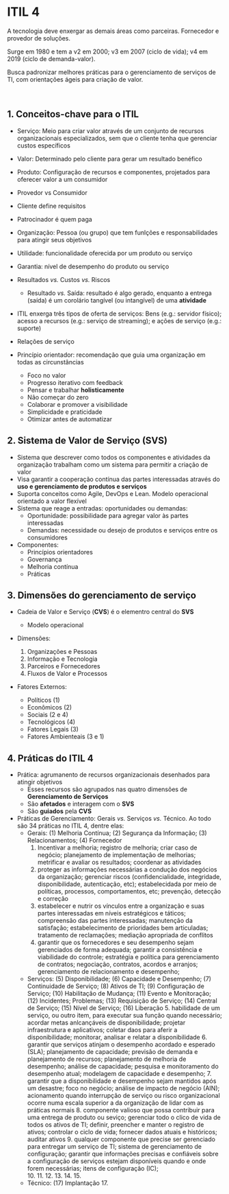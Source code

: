 # ITIL 4

A tecnologia deve enxergar as demais áreas como parceiras. Fornecedor e provedor de soluções.

Surge em 1980 e tem a v2 em 2000; v3 em 2007 (ciclo de vida); v4 em 2019 (ciclo de demanda-valor).

Busca padronizar melhores práticas para o gerenciamento de serviços de TI, com orientações ágeis para criação de valor.

<br>

## 1. Conceitos-chave para o ITIL

- Serviço: Meio para criar valor através de um conjunto de recursos organizacionais especializados, sem que o cliente tenha que gerenciar custos específicos
- Valor: Determinado pelo cliente para gerar um resultado benéfico
- Produto: Configuração de recursos e componentes, projetados para oferecer valor a um consumidor

- Provedor vs Consumidor

- Cliente define requisitos
- Patrocinador é quem paga
- Organização: Pessoa (ou grupo) que tem funlções e responsabilidades para atingir seus objetivos

- Utilidade: funcionalidade oferecida por um produto ou serviço
- Garantia: nível de desempenho do produto ou serviço

- Resultados _vs._ Custos _vs._ Riscos
    - Resultado _vs._ Saída: resultado é algo gerado, enquanto a  entrega (saída) é um corolário tangível (ou intangível) de uma **atividade**

- ITIL enxerga três tipos de oferta de serviços: Bens (e.g.: servidor físico); acesso a recursos (e.g.: serviço de streaming); e ações de serviço (e.g.: suporte)

- Relações de serviço

- Princípio orientador: recomendação que guia uma organização em todas as circunstâncias
    - Foco no valor
    - Progresso iterativo com feedback
    - Pensar e trabalhar **holisticamente**
    - Não começar do zero
    - Colaborar e promover a visibilidade
    - Simplicidade e praticidade
    - Otimizar antes de automatizar

## 2. Sistema de Valor de Serviço (SVS)

- Sistema que descrever como todos os componentes e atividades da organização trabalham como um sistema para permitir a criação de valor
- Visa garantir a cooperação contínua das partes interessadas através do **uso e gerenciamento de produtos e serviços**
- Suporta conceitos como Agile, DevOps e Lean. Modelo operacional orientado a valor flexível
- Sistema que reage a entradas: oportunidades ou demandas:
    - Oportunidade: possibilidade para agregar valor às partes interessadas
    - Demandas: necessidade ou desejo de produtos e serviços entre os consumidores
- Componentes:
    - Princípios orientadores
    - Governança
    - Melhoria contínua
    - Práticas

## 3. Dimensões do gerenciamento de serviço

- Cadeia de Valor e Serviço (**CVS**) é o elementro central do **SVS**
    - Modelo operacional

- Dimensões:
    1. Organizações e Pessoas 
    2. Informação e Tecnologia 
    3. Parceiros e Fornecedores 
    4. Fluxos de Valor e Processos

- Fatores Externos:
    - Políticos (1)
    - Econômicos (2)
    - Sociais (2 e 4)
    - Tecnológicos (4)
    - Fatores Legais (3)
    - Fatores Ambienteais (3 e 1)

## 4. Práticas do ITIL 4

- Prática: agrumanento de recursos organizacionais desenhados para atingir objetivos
    - Esses recursos são agrupados nas quatro dimensões de **Gerenciamento de Serviços**
    - São **afetados** e interagem com o **SVS**
    - São **guiados** pela **CVS**
- Práticas de Gerenciamento: Gerais _vs._ Serviços _vs._ Técnico. Ao todo são 34 práticas no ITIL 4, dentre elas:
    - Gerais: (1) Melhoria Contínua;  (2) Segurança da Informação; (3) Relacionamentos; (4) Fornecedor
        1. Incentivar a melhoria; registro de melhoria; criar caso de negócio; planejamento de implementação de melhorias; metrificar e avaliar os resultados; coordenar as atividades
        2. proteger as informações necessárias a condução dos negócios da organização; gerenciar riscos (confidencialidade, integridade, disponibilidade, autenticação, etc); estabelecidada por meio de políticas, processos, comportamentos, etc; prevenção, detecção e correção
        3. estabelecer e nutrir os vínculos entre a organização e suas partes interessadas em níveis estratégicos e táticos; compreensão das partes interessadas; manutenção da satisfação; estabelecimento de prioridades bem articuladas; tratamento de reclamações; mediação apropriada de conflitos
        4. garantir que os fornecedores e seu desempenho sejam gerenciados de forma adequada; garantir a consistência e viabilidade do controle; estratégia e política para gerenciamento de contratos; negociação, contratos, acordos e arranjos; gerenciamento de relacionamento e desempenho;  
    - Serviços: (5) Disponibilidade; (6) Capacidade e Desempenho; (7) Continuidade de Serviço; (8) Ativos de TI; (9) Configuração de Serviço; (10) Habilitação de Mudança; (11) Evento e Monitoração; (12) Incidentes; Problemas; (13) Requisição de Serviço; (14) Central de Serviço; (15) Nível de Serviço; (16) Liberação
        5. habilidade de um serviço, ou outro item, para executar sua função quando necessário; acordar metas anlcançáveis de disponibilidade; projetar infraestrutura e aplicativos; coletar daos para aferir a disponibilidade; monitorar, analisar e relatar a disponibilidade 
        6. garantir que serviços atinjam o desempenho acordado e esperado (SLA); planejamento de capacidade; previsão de demanda e planejamento de recursos; planejamento de melhoria de desempenho; análise de capacidade; pesquisa e monitoramento do desempenho atual; modelagem de capacidade e desempenho; 
        7. garantir que a disponibilidade e desempenho sejam mantidos após um desastre; foco no negócio; análise de impacto de negócio (AIN); acionamento quando interrupção de serviço ou risco organizacional ocorre numa escala superior a da organização de lidar com as práticas normais
        8. componente valioso que possa contribuir para uma entrega de produto ou seviço; gerenciar todo o clico de vida de todos os ativos de TI; definir, preencher e manter o registro de ativos; controlar o ciclo de vida; fornecer dados atuais e históricos; auditar ativos
        9. qualquer componente que precise ser gerenciado para entregar um serviço de TI; sistema de gerenciamento de configuração; garantir que informações precisas e confiáveis sobre a configuração de serviços estejam disponíveis quando e onde forem necessárias; itens de configuração (IC);  
        10. 
        11. 
        12. 
        13. 
        14. 
        15. 
    - Técnico: (17) Implantação
        17. 
